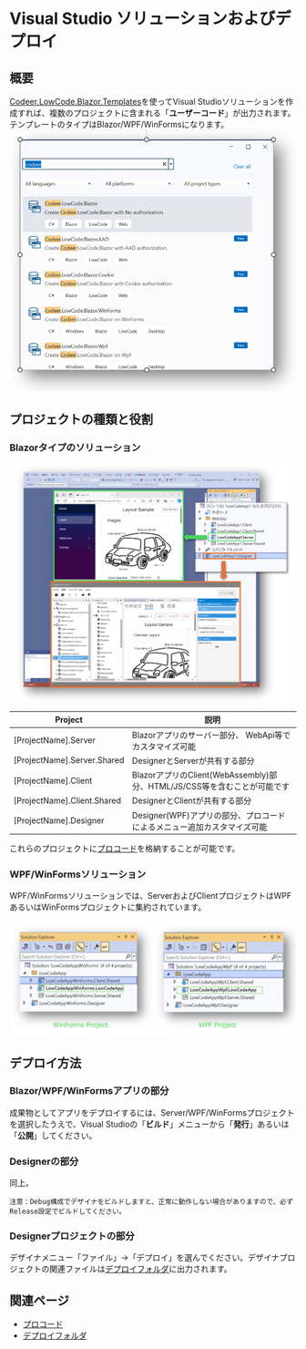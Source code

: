# Visual Studio ソリューションおよびデプロイ
## 概要
[Codeer.LowCode.Blazor.Templates](https://marketplace.visualstudio.com/items?itemName=Codeer.LowCodeBlazor)を使ってVisual Studioソリューションを作成すれば、複数のプロジェクトに含まれる「**ユーザーコード**」が出力されます。
テンプレートのタイプはBlazor/WPF/WinFormsになります。
<img width=800 src="../../Image/Project_Templetes.png">

## プロジェクトの種類と役割
### Blazorタイプのソリューション

<img width=800 src="../../Image/step2.png">

| Project | 説明 |
| --------------- | --------------- | 
|[ProjectName].Server  | Blazorアプリのサーバー部分、 WebApi等でカスタマイズ可能 | 
|[ProjectName].Server.Shared  | DesignerとServerが共有する部分| 
|[ProjectName].Client  |BlazorアプリのClient(WebAssembly)部分、HTML/JS/CSS等を含むことが可能です| 
|[ProjectName].Client.Shared  | DesignerとClientが共有する部分| 
|[ProjectName].Designer  | Designer(WPF)アプリの部分、プロコードによるメニュー追加カスタマイズ可能 | 

これらのプロジェクトに[プロコード](overview/procode.md)を格納することが可能です。

### WPF/WinFormsソリューション

WPF/WinFormsソリューションでは、ServerおよびClientプロジェクトはWPFあるいはWinFormsプロジェクトに集約されています。

<img width=800 src="../../Image/Wpf_WinForms_Solutions.png">

## デプロイ方法
### Blazor/WPF/WinFormsアプリの部分
成果物としてアプリをデプロイするには、Server/WPF/WinFormsプロジェクトを選択したうえで、Visual Studioの「**ビルド**」メニューから「**発行**」あるいは「**公開**」してください。
### Designerの部分
同上。

```注意：Debug構成でデザイナをビルドしますと、正常に動作しない場合がありますので、必ずRelease設定でビルドしてください。```
### Designerプロジェクトの部分
デザイナメニュー「ファイル」→「デプロイ」を選んでください。デザイナプロジェクトの関連ファイルは[デプロイフォルダ](deploy_folder.md)に出力されます。

## 関連ページ
- [プロコード](overview/procode.md)
- [デプロイフォルダ](deploy_folder.md)
